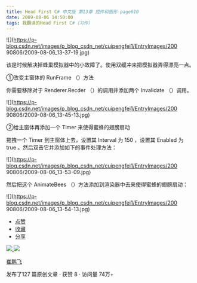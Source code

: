 ```yaml
---
title: Head First C# 中文版 第13章 控件和图形 page610
date: 2009-08-06 14:50:00
tags: 我翻译的Head First C#（习作）
---
```

![](https://p-blog.csdn.net/images/p_blog_csdn_net/cuipengfei1/EntryImages/200
90806/2009-08-06_13-37-19.jpg)

该是时候解决掉蜂巢模拟器中的小故障了。使用双缓冲来把模拟器弄得漂亮一点。

  

①改变主窗体的  RunFrame  （）方法

  

你需要移除对于  Renderer.Recder  （）的调用并添加两个  Invalidate  （）调用。

  

![](https://p-blog.csdn.net/images/p_blog_csdn_net/cuipengfei1/EntryImages/200
90806/2009-08-06_13-45-13.jpg)

②给主窗体再添加一个  Timer  来使得蜜蜂的翅膀扇动

  

拖拽一个  Timer  到主窗体上去，设置其  Interval  为  150  ，设置其  Enabled  为  true
。然后双击它并添加如下的事件处理方法：

  

![](https://p-blog.csdn.net/images/p_blog_csdn_net/cuipengfei1/EntryImages/200
90806/2009-08-06_13-53-09.jpg)

然后把这个  AnimateBees  （）方法添加到渲染器中去来使得蜜蜂的翅膀扇动：

  

![](https://p-blog.csdn.net/images/p_blog_csdn_net/cuipengfei1/EntryImages/200
90806/2009-08-06_13-54-13.jpg)

  * [ 点赞  ](javascript:;)
  * [ 收藏  ](javascript:;)
  * [ 分享 ](javascript:;)

[ ![](https://profile.csdnimg.cn/5/2/5/3_cuipengfei1)
![](https://g.csdnimg.cn/static/user-reg-year/1x/11.png)
](https://blog.csdn.net/cuipengfei1)

[ 崔鹏飞 ](https://blog.csdn.net/cuipengfei1)

发布了127 篇原创文章  ·  获赞 8  ·  访问量 74万+

